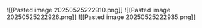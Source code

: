 ![[Pasted image 20250525222910.png]]
![[Pasted image 20250525222926.png]]
![[Pasted image 20250525222935.png]]
